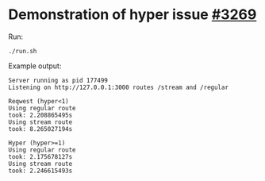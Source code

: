 # Demonstration of hyper issue [#3269](https://github.com/hyperium/hyper/issues/3269)

Run:
```shell
./run.sh
```

Example output:
```
Server running as pid 177499
Listening on http://127.0.0.1:3000 routes /stream and /regular

Reqwest (hyper<1)
Using regular route
took: 2.208865495s
Using stream route
took: 8.265027194s

Hyper (hyper>=1)
Using regular route
took: 2.175678127s
Using stream route
took: 2.246615493s
```
